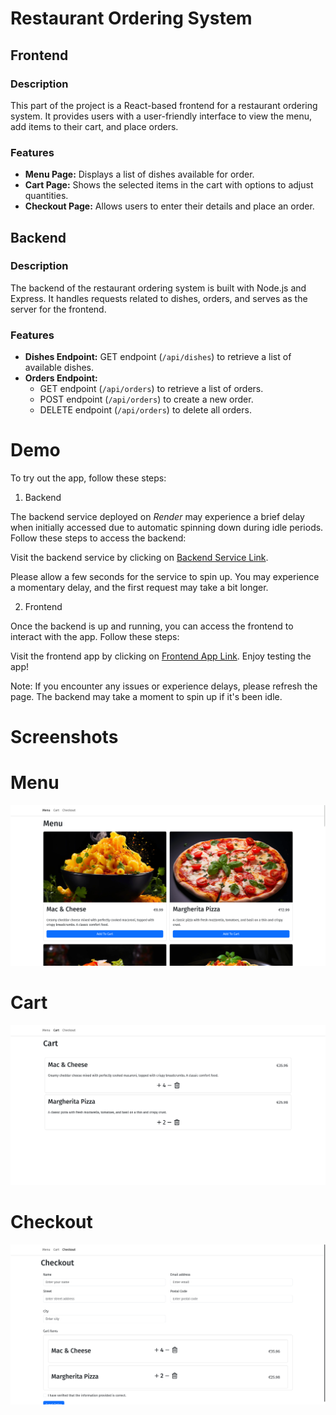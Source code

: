 # Restaurant Ordering System

## Frontend

### Description

This part of the project is a React-based frontend for a restaurant ordering system. It provides users with a user-friendly interface to view the menu, add items to their cart, and place orders.

### Features

- **Menu Page:** Displays a list of dishes available for order.
- **Cart Page:** Shows the selected items in the cart with options to adjust quantities.
- **Checkout Page:** Allows users to enter their details and place an order.

## Backend

### Description

The backend of the restaurant ordering system is built with Node.js and Express. It handles requests related to dishes, orders, and serves as the server for the frontend.

### Features

- **Dishes Endpoint:** GET endpoint (`/api/dishes`) to retrieve a list of available dishes.
- **Orders Endpoint:**
  - GET endpoint (`/api/orders`) to retrieve a list of orders.
  - POST endpoint (`/api/orders`) to create a new order.
  - DELETE endpoint (`/api/orders`) to delete all orders.

# Demo

To try out the app, follow these steps:

1. Backend

The backend service deployed on *Render* may experience a brief delay when initially accessed due to automatic spinning down during idle periods. Follow these steps to access the backend:

Visit the backend service by clicking on [Backend Service Link](https://ordering-system-backend.onrender.com/api/dishes).

Please allow a few seconds for the service to spin up. You may experience a momentary delay, and the first request may take a bit longer.

2. Frontend

Once the backend is up and running, you can access the frontend to interact with the app. Follow these steps:

Visit the frontend app by clicking on [Frontend App Link](https://restaurant-ordering-app-uvyl.onrender.com/).
Enjoy testing the app!

Note: If you encounter any issues or experience delays, please refresh the page. The backend may take a moment to spin up if it's been idle.


# Screenshots

# Menu
![Menu](images/Menu.png)

# Cart
![Cart](images/Cart.png)

# Checkout
![Checkout](images/Checkout.png)